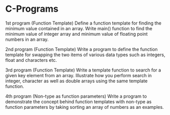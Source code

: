 # C-Programs

1st program
(Function Template) Define a function template for finding the minimum
value contained in an array. Write main() function to find the minimum
value of integer array and minimum value of floating point numbers in an
array.

2nd program
(Function Template) Write a program to define the function template for
swapping the two items of various data types such as integers, float and
characters etc.

3rd program
(Function Template) Write a template function to search for a given key
element from an array. Illustrate how you perform search in integer,
character as well as double arrays using the same template function.

4th program
(Non-type as function parameters) Write a program to demonstrate the
concept behind function templates with non-type as function parameters by
taking sorting an array of numbers as an examples.

